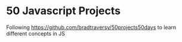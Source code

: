 # 50 Javascript Projects

Following https://github.com/bradtraversy/50projects50days to learn different concepts in JS
